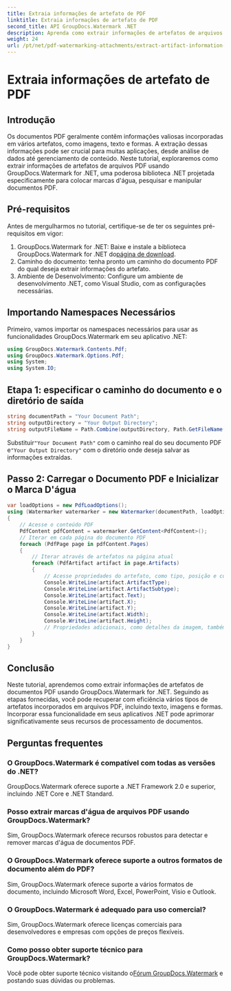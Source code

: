 ```yaml
---
title: Extraia informações de artefato de PDF
linktitle: Extraia informações de artefato de PDF
second_title: API GroupDocs.Watermark .NET
description: Aprenda como extrair informações de artefatos de arquivos PDF usando GroupDocs.Watermark for .NET. Aprimore seus recursos de processamento de documentos.
weight: 24
url: /pt/net/pdf-watermarking-attachments/extract-artifact-information-pdf/
---
```


# Extraia informações de artefato de PDF

## Introdução
Os documentos PDF geralmente contêm informações valiosas incorporadas em vários artefatos, como imagens, texto e formas. A extração dessas informações pode ser crucial para muitas aplicações, desde análise de dados até gerenciamento de conteúdo. Neste tutorial, exploraremos como extrair informações de artefatos de arquivos PDF usando GroupDocs.Watermark for .NET, uma poderosa biblioteca .NET projetada especificamente para colocar marcas d'água, pesquisar e manipular documentos PDF.
## Pré-requisitos
Antes de mergulharmos no tutorial, certifique-se de ter os seguintes pré-requisitos em vigor:
1.  GroupDocs.Watermark for .NET: Baixe e instale a biblioteca GroupDocs.Watermark for .NET do[página de download](https://releases.groupdocs.com/Watermark/net/).
2. Caminho do documento: tenha pronto um caminho do documento PDF do qual deseja extrair informações do artefato.
3. Ambiente de Desenvolvimento: Configure um ambiente de desenvolvimento .NET, como Visual Studio, com as configurações necessárias.

## Importando Namespaces Necessários
Primeiro, vamos importar os namespaces necessários para usar as funcionalidades GroupDocs.Watermark em seu aplicativo .NET:
```csharp
using GroupDocs.Watermark.Contents.Pdf;
using GroupDocs.Watermark.Options.Pdf;
using System;
using System.IO;
```
## Etapa 1: especificar o caminho do documento e o diretório de saída
```csharp
string documentPath = "Your Document Path";
string outputDirectory = "Your Output Directory";
string outputFileName = Path.Combine(outputDirectory, Path.GetFileName(documentPath));
```
 Substituir`"Your Document Path"` com o caminho real do seu documento PDF e`"Your Output Directory"` com o diretório onde deseja salvar as informações extraídas.
## Passo 2: Carregar o Documento PDF e Inicializar o Marca D'água
```csharp
var loadOptions = new PdfLoadOptions();
using (Watermarker watermarker = new Watermarker(documentPath, loadOptions))
{
    // Acesse o conteúdo PDF
    PdfContent pdfContent = watermarker.GetContent<PdfContent>();
    // Iterar em cada página do documento PDF
    foreach (PdfPage page in pdfContent.Pages)
    {
        // Iterar através de artefatos na página atual
        foreach (PdfArtifact artifact in page.Artifacts)
        {
            // Acesse propriedades do artefato, como tipo, posição e conteúdo
            Console.WriteLine(artifact.ArtifactType);
            Console.WriteLine(artifact.ArtifactSubtype);
            Console.WriteLine(artifact.Text);
            Console.WriteLine(artifact.X);
            Console.WriteLine(artifact.Y);
            Console.WriteLine(artifact.Width);
            Console.WriteLine(artifact.Height);
            // Propriedades adicionais, como detalhes da imagem, também podem ser acessadas, se aplicável
        }
    }
}
```

## Conclusão
Neste tutorial, aprendemos como extrair informações de artefatos de documentos PDF usando GroupDocs.Watermark for .NET. Seguindo as etapas fornecidas, você pode recuperar com eficiência vários tipos de artefatos incorporados em arquivos PDF, incluindo texto, imagens e formas. Incorporar essa funcionalidade em seus aplicativos .NET pode aprimorar significativamente seus recursos de processamento de documentos.
## Perguntas frequentes
### O GroupDocs.Watermark é compatível com todas as versões do .NET?
GroupDocs.Watermark oferece suporte a .NET Framework 2.0 e superior, incluindo .NET Core e .NET Standard.
### Posso extrair marcas d'água de arquivos PDF usando GroupDocs.Watermark?
Sim, GroupDocs.Watermark oferece recursos robustos para detectar e remover marcas d'água de documentos PDF.
### O GroupDocs.Watermark oferece suporte a outros formatos de documento além do PDF?
Sim, GroupDocs.Watermark oferece suporte a vários formatos de documento, incluindo Microsoft Word, Excel, PowerPoint, Visio e Outlook.
### O GroupDocs.Watermark é adequado para uso comercial?
Sim, GroupDocs.Watermark oferece licenças comerciais para desenvolvedores e empresas com opções de preços flexíveis.
### Como posso obter suporte técnico para GroupDocs.Watermark?
 Você pode obter suporte técnico visitando o[Fórum GroupDocs.Watermark](https://forum.groupdocs.com/c/watermark/19) e postando suas dúvidas ou problemas.